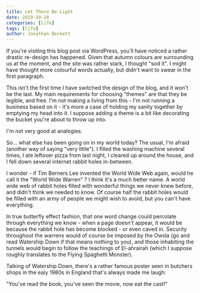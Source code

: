 ```yaml
---
title: Let There Be Light
date: 2019-10-20
categories: [life]
tags: [life]
author: Jonathan Beckett
---
```


If you're visiting this blog post via WordPress, you'll have noticed a rather drastic re-design has happened. Given that autumn colours are surrounding us at the moment, and the site was rather stark, I thought "sod it". I might have thought more colourful words actually, but didn't want to swear in the first paragraph.

This isn't the first time I have switched the design of the blog, and it won't be the last. My main requirements for choosing "themes" are that they be legible, and free. I'm not making a living from this - I'm not running a business based on it - it's more a case of holding my sanity together by emptying my head into it. I suppose adding a theme is a bit like decorating the bucket you're about to throw up into.

I'm not very good at analogies.

So... what else has been going on in my world today? The usual, I'm afraid (another way of saying "very little"). I filled the washing machine several times, I ate leftover pizza from last night, I cleared up around the house, and I fell down several internet rabbit holes in-between.

I wonder - if Tim Berners Lee invented the World Wide Web again, would he call it the "World Wide Warren" ? I think it's a much better name. A world wide web of rabbit holes filled with wonderful things we never knew before, and didn't think we needed to know. Of course half the rabbit holes would be filled with an army of people we might wish to avoid, but you can't have everything.

In true butterfly effect fashion, that one word change could percolate through everything we know - when a page doesn't appear, it would be because the rabbit hole has become blocked - or even caved in. Security throughout the warrens would of course be imposed by the Owsla (go and read Watership Down if that means nothing to you), and those inhabiting the tunnels would begin to follow the teachings of El-ahrairah (which I suppose roughly translates to the Flying Spaghetti Monster).

Talking of Watership Down, there's a rather famous poster seen in butchers shops in the ealy 1980s in England that's always made me laugh:

"You've read the book, you've seen the movie, now eat the cast!"